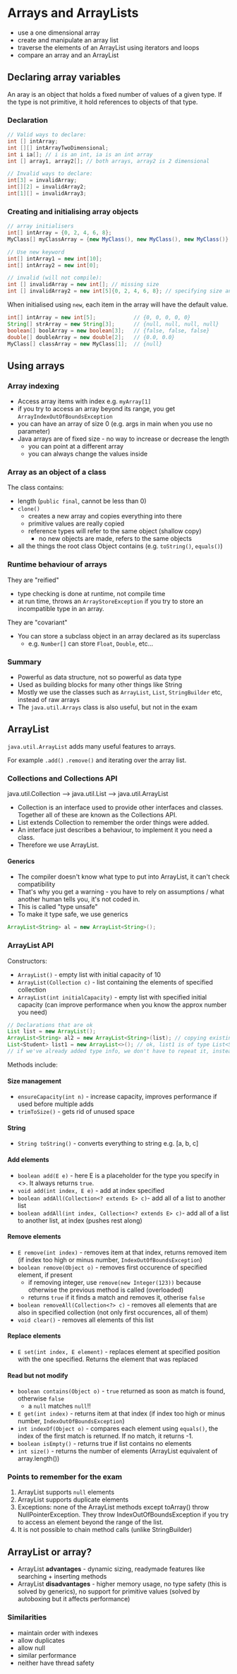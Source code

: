 # Arrays and ArrayLists

- use a one dimensional array
- create and manipulate an array list
- traverse the elements of an ArrayList using iterators and loops
- compare an array and an ArrayList

## Declaring array variables

An aray is an object that holds a fixed number of values of a given type. If the type is not primitive, it hold references to objects of that type.

### Declaration

```java
// Valid ways to declare:
int [] intArray;
int [][] intArrayTwoDimensional;
int i ia[]; // i is an int, ia is an int array
int [] array1, array2[]; // both arrays, array2 is 2 dimensional

// Invalid ways to declare:
int[3] = invalidArray;
int[][2] = invalidArray2;
int[1][] = invalidArray3;
```

### Creating and initialising array objects

```java
// array initialisers
int[] intArray = {0, 2, 4, 6, 8};
MyClass[] myClassArray = {new MyClass(), new MyClass(), new MyClass()}

// Use new keyword
int[] intArray1 = new int[10];
int[] intArray2 = new int[0];

// invalid (will not compile):
int [] invalidArray = new int[]; // missing size
int [] invalidArray2 = new int[5]{0, 2, 4, 6, 8}; // specifying size and also initialising with values
```

When initialised using `new`, each item in the array will have the default value.

```java
int[] intArray = new int[5]; 			// {0, 0, 0, 0, 0}
String[] strArray = new String[3]; 		// {null, null, null, null}
boolean[] boolArray = new boolean[3];	// {false, false, false}
double[] doubleArray = new double[2]; 	// {0.0, 0.0}
MyClass[] classArray = new MyClass[1]; 	// {null}
```

## Using arrays

### Array indexing

- Access array items with index e.g. `myArray[1]`
- if you try to access an array beyond its range, you get `ArrayIndexOutOfBoundsException`
- you can have an array of size 0 (e.g. args in main when you use no parameter)
- Java arrays are of fixed size - no way to increase or decrease the length
  - you can point at a different array
  - you can always change the values inside

### Array as an object of a class

The class contains:

- length (`public final`, cannot be less than 0)
- `clone()`
  - creates a new array and copies everything into there
  - primitive values are really copied
  - reference types will refer to the same object (shallow copy)
    - no new objects are made, refers to the same objects
- all the things the root class Object contains (e.g. `toString()`, `equals()`)

### Runtime behaviour of arrays

They are "reified"

- type checking is done at runtime, not compile time
- at run time, throws an `ArrayStoreException` if you try to store an incompatible type in an array.

They are "covariant"

- You can store a subclass object in an array declared as its superclass
  - e.g. `Number[]` can store `Float`, `Double`, etc...

### Summary

- Powerful as data structure, not so powerful as data type
- Used as building blocks for many other things like String
- Mostly we use the classes such as `ArrayList`, `List`, `StringBuilder` etc, instead of raw arrays
- The `java.util.Arrays` class is also useful, but not in the exam

## ArrayList

`java.util.ArrayList` adds many useful features to arrays.

For example `.add()` `.remove()` and iterating over the array list.

### Collections and Collections API

java.util.Collection --> java.util.List --> java.util.ArrayList

- Collection is an interface used to provide other interfaces and classes. Together all of these are known as the Collections API.
- List extends Collection to remember the order things were added.
- An interface just describes a behaviour, to implement it you need a class.
- Therefore we use ArrayList.

#### Generics

- The compiler doesn't know what type to put into ArrayList, it can't check compatibility
- That's why you get a warning - you have to rely on assumptions / what another human tells you, it's not coded in.
- This is called "type unsafe"
- To make it type safe, we use generics

```java
ArrayList<String> al = new ArrayList<String>();
```

### ArrayList API

Constructors:

- `ArrayList()` - empty list with initial capacity of 10
- `ArrayList(Collection c)` - list containing the elements of specified collection
- `ArrayList(int initialCapacity)` - empty list with specified initial capacity (can improve performance when you know the approx number you need)

```java
// Declarations that are ok
List list = new ArrayList();
ArrayList<String> al2 = new ArrayList<String>(list); // copying existing list
List<Student> list1 = new ArrayList<>(); // ok, list1 is of type List<Student>
// if we've already added type info, we don't have to repeat it, instead use diamond <>
```

Methods include:

#### Size management

- `ensureCapacity(int n)` - increase capacity, improves performance if used before multiple adds
- `trimToSize()` - gets rid of unused space

#### String

- `String toString()` - converts everything to string e.g. [a, b, c]

#### Add elements

- `boolean add(E e)` - here E is a placeholder for the type you specify in <>. It always returns `true`.
- `void add(int index, E e)` - add at index specified
- `boolean addAll(Collection<? extends E> c)`- add all of a list to another list
- `boolean addAll(int index, Collection<? extends E> c)`- add all of a list to another list, at index (pushes rest along)

#### Remove elements

- `E remove(int index)` - removes item at that index, returns removed item (if index too high or minus number, `IndexOutOfBoundsException`)
- `boolean remove(Object o)` - removes first occurence of specified element, if present
  - if removing integer, use `remove(new Integer(123))` because otherwise the previous method is called (overloaded)
  - returns `true` if it finds a match and removes it, otherise `false`
- `boolean removeAll(Collection<?> c)` - removes all elements that are also in specified collection (not only first occurences, all of them)
- `void clear()` - removes all elements of this list

#### Replace elements

- `E set(int index, E element)` - replaces element at specified position with the one specified. Returns the element that was replaced

#### Read but not modify

- `boolean contains(Object o)` - `true` returned as soon as match is found, otherwise `false`
  - a `null` matches `null`!!
- `E get(int index)` - returns item at that index (if index too high or minus number, `IndexOutOfBoundsException`)
- `int indexOf(Object o)` - compares each element using `equals()`, the index of the first match is returned. If no match, it returns -1.
- `boolean isEmpty()` - returns true if list contains no elements
- `int size()` - returns the number of elements (ArrayList equivalent of array.length())

### Points to remember for the exam

1. ArrayList supports `null` elements
2. ArrayList supports duplicate elements
3. Exceptions: none of the ArrayList methods except toArray() throw NullPointerException. They throw IndexOutOfBoundsException if you try to access an element beyond the range of the list.
4. It is not possible to chain method calls (unlike StringBuilder)

## ArrayList or array?

- ArrayList **advantages** - dynamic sizing, readymade features like searching + inserting methods
- ArrayList **disadvantages** - higher memory usage, no type safety (this is solved by generics), no support for primitive values (solved by autoboxing but it affects performance)

### Similarities

- maintain order with indexes
- allow duplicates
- allow null
- similar performance
- neither have thread safety
